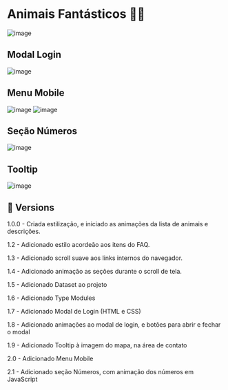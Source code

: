 # Animais Fantásticos 🐱‍💻

![image](https://user-images.githubusercontent.com/89994391/199326923-8f4fc3fd-cbc1-49f4-bc91-6ec625887aac.png)

## Modal Login
![image](https://user-images.githubusercontent.com/89994391/199313684-1f0d6119-cfd5-4296-aa8f-c363d7300d36.png)

## Menu Mobile
![image](https://user-images.githubusercontent.com/89994391/199314029-14020d99-05fb-4dc9-b6ee-c780bbbded16.png)
![image](https://user-images.githubusercontent.com/89994391/199313923-1222e204-744f-4ecf-bb82-b23682af80a1.png)

## Seção Números
![image](https://user-images.githubusercontent.com/89994391/199327070-2c8ffe3b-7477-4177-baa6-a7c399bbd7e3.png)

## Tooltip
![image](https://user-images.githubusercontent.com/89994391/199058694-71ee3395-0de1-4a63-8ba0-12a8e76a3fda.png)

## 🦄 Versions

1.0.0 - Criada estilização, e iniciado as animações da lista de animais e descrições.

1.2 - Adicionado estilo acordeão aos itens do FAQ.

1.3 - Adicionado scroll suave aos links internos do navegador.

1.4 - Adicionado animação as seções durante o scroll de tela.

1.5 - Adicionado Dataset ao projeto

1.6 - Adicionado Type Modules

1.7 - Adicionado Modal de Login (HTML e CSS)

1.8 - Adicionado animações ao modal de login, e botões para abrir e fechar o modal

1.9 - Adicionado Tooltip à imagem do mapa, na área de contato

2.0 - Adicionado Menu Mobile

2.1 - Adicionado seção Números, com animação dos números em JavaScript
